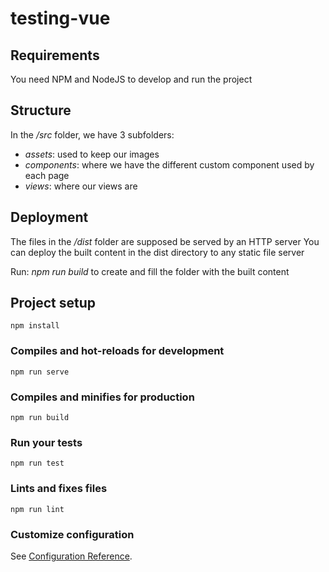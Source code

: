 # testing-vue

## Requirements
You need NPM and NodeJS to develop and run the project

## Structure
In the *_/src_* folder, we have 3 subfolders:
- *_assets_*: used to keep our images
- *_components_*: where we have the different custom component used by each page
- *_views_*: where our views are

## Deployment
The files in the _*/dist*_ folder are supposed be served by an HTTP server
You can deploy the built content in the dist directory to any static file server

Run: _npm run build_ to create and fill the folder with the built content

## Project setup
```
npm install
```

### Compiles and hot-reloads for development
```
npm run serve
```

### Compiles and minifies for production
```
npm run build
```

### Run your tests
```
npm run test
```

### Lints and fixes files
```
npm run lint
```

### Customize configuration
See [Configuration Reference](https://cli.vuejs.org/config/).
